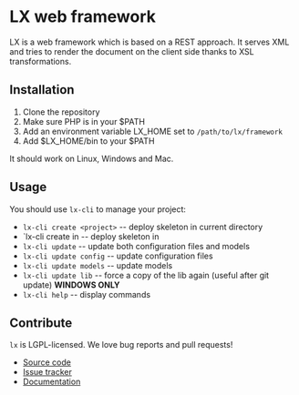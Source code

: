 LX web framework
================

LX is a web framework which is based on a REST approach.  It serves XML and
tries to render the document on the client side thanks to XSL transformations.


Installation
------------

1. Clone the repository
2. Make sure PHP is in your $PATH
3. Add an environment variable LX_HOME set to `/path/to/lx/framework`
4. Add $LX_HOME/bin to your $PATH

It should work on Linux, Windows and Mac.


Usage
-----

You should use `lx-cli` to manage your project:

* `lx-cli create <project>` -- deploy <project> skeleton in current directory
* `lx-cli create <project> in <directory> -- deploy <project> skeleton in <directory>
* `lx-cli update` -- update both configuration files and models
* `lx-cli update config` -- update configuration files
* `lx-cli update models` -- update models
* `lx-cli update lib` -- force a copy of the lib again (useful after git update) **WINDOWS ONLY**
* `lx-cli help` -- display commands


Contribute
----------

`lx` is LGPL-licensed.  We love bug reports and pull requests!

* [Source code](https://github.com/aerys/lx)
* [Issue tracker](https://github.com/aerys/lx/issues)
* [Documentation](http://aerys.github.com/lx/)
